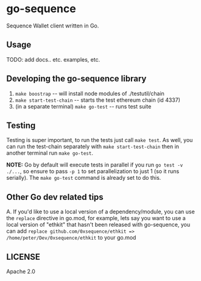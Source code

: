 go-sequence
===========

Sequence Wallet client written in Go.


## Usage

TODO: add docs.. etc. examples, etc.

## Developing the go-sequence library

1. `make boostrap` -- will install node modules of ./testutil/chain
2. `make start-test-chain` -- starts the test ethereum chain (id 4337)
3. (in a separate terminal) `make go-test` -- runs test suite


## Testing

Testing is super important, to run the tests just call `make test`. As well, you can
run the test-chain separately with `make start-test-chain` then in another terminal run `make go-test`.

**NOTE:** Go by default will execute tests in parallel if you run `go test -v ./...`, so ensure to pass `-p 1`
to set parallelization to just 1 (so it runs serially). The `make go-test` command is already set to do this.


## Other Go dev related tips

A. If you'd like to use a local version of a dependency/module, you can use the `replace` directive in go.mod,
for example, lets say you want to use a local version of "ethkit" that hasn't been released with go-sequence,
you can add `replace github.com/0xsequence/ethkit => /home/peter/Dev/0xsequence/ethkit` to your go.mod


## LICENSE

Apache 2.0
